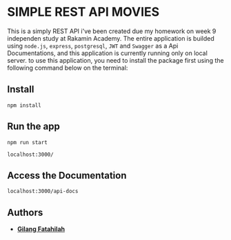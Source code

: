 # SIMPLE REST API MOVIES

This is a simply REST API i've been created due my homework on week 9 independen study at Rakamin Academy.
The entire application is builded using `node.js`, `express`, `postgresql`, `JWT` and `Swagger` as a Api Documentations, and this application is currently running only on local server.
to use this application, you need to install the package first using the following command below on the terminal:

## Install

    npm install

## Run the app

    npm run start

    localhost:3000/

## Access the Documentation

    localhost:3000/api-docs

## Authors

- [**Gilang Fatahilah**](https://instagram.com/gilanqf)
